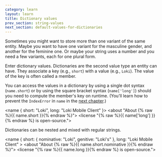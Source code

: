 ```yaml
---
category: learn
layout: learn
title: Dictionary values
prev_section: string-values
next_section: default-values-for-dictionaries
---
```


Sometimes you might want to store more than one variant of the same entity.  Maybe you want to have one variant for the masculine gender, and another for the feminine one.  Or maybe your string uses a number and you need a few variants, each for one plural form.

Enter dictionary values.  Dictionaries are the second value type an entity can have.  They associate a key (e.g., `short`) with a value (e.g., `Loki`).  The value of the key is often called a member.

You can access the values in a dictionary by using a single dot syntax (`name.short`) or by using the square bracket syntax (`name['long']`) should you need to compute the member's key on runtime.
(You'll learn how to prevent the `IndexError` in `name` in the <a href="{% post_url 2012-07-04-default-values-for-dictionaries %}">next chapter</a>.)

<div id="editor1" class="editor height15">&lt;name {
  short: "Loki",
  long: "Loki Mobile Client"
}&gt;
&lt;about "About {% raw %}{{ name.short }}{% endraw %}"&gt;
&lt;license "{% raw %}{{ name['long'] }}{% endraw %} is open-source."&gt;
</div>
<dl id="output">
</dl>

Dictionaries can be nested and mixed with regular strings.

<div id="editor2" class="editor height15">&lt;name {
  short: {
    nominative: "Loki",
    genitive: "Loki's"
  },
  long: "Loki Mobile Client"
&gt;
&lt;about "About {% raw %}{{ name.short.nominative }}{% endraw %}"&gt;
&lt;license "{% raw %}{{ name.long }}{% endraw %} is open-source."&gt;
</div>
<dl id="output">
</dl>